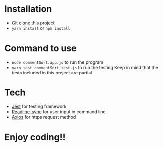 # Installation

 - Git clone this project
 - `yarn install` or `npm install`

# Command to use

 - `node commentSort.app.js` to run the program
 - `yarn test commentSort.test.js` to run the testing
 Keep in mind that the tests included in this project are partial

# Tech

 * [Jest](https://jestjs.io/) for testing framework
 * [Readline-sync](https://www.npmjs.com/package/readline-sync) for user input in command line
 * [Axios](https://www.npmjs.com/package/axios) for https request method

# Enjoy coding!!
